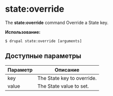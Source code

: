 # state:override
The **state:override** command Override a State key.

**Использование:**
```
$ drupal state:override [arguments] 
```

## Доступные параметры
Параметр | Описание
---------|-------------
key | The State key to override.
value | The State value to set.
